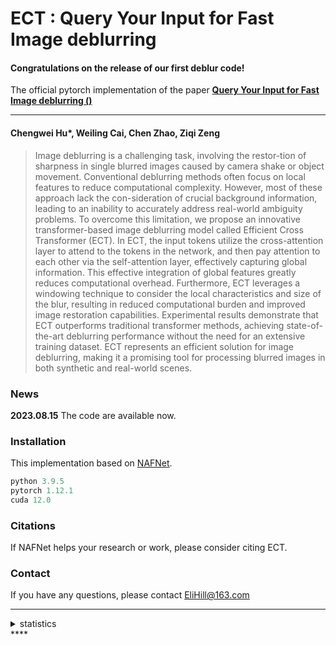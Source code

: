 # ECT : Query Your Input for Fast Image deblurring
#### Congratulations on the release of our first deblur code!
The official pytorch implementation of the paper **[Query Your Input for Fast Image deblurring ()]()**

---

#### Chengwei Hu\*, Weiling Cai, Chen Zhao, Ziqi Zeng

>Image deblurring is a challenging task, involving the restor-tion of sharpness in single blurred images caused by camera shake or object movement. Conventional deblurring methods often focus on local features to reduce computational complexity. However, most of these approach lack the con-sideration of crucial background information, leading to an inability to accurately address real-world ambiguity problems. To overcome this limitation, we propose an innovative transformer-based image deblurring model called Efficient Cross Transformer (ECT). In ECT, the input tokens utilize the cross-attention layer to attend to the tokens in the network, and then pay attention to each other via the self-attention layer, effectively capturing global information. This effective integration of global features greatly reduces computational overhead. Furthermore, ECT leverages a windowing technique to consider the local characteristics and size of the blur, resulting in reduced computational burden and improved image restoration capabilities. Experimental results demonstrate that ECT outperforms traditional transformer methods, achieving state-of-the-art deblurring performance without the need for an extensive training dataset. ECT represents an efficient solution for image deblurring, making it a promising tool for processing blurred images in both synthetic and real-world scenes.

<!--| <img src="./figures/denoise.gif"  height=224 width=224 alt="NAFNet For Image Denoise"> | <img src="./figures/deblur.gif" width=400 height=224 alt="NAFNet For Image Deblur"> | <img src="./figures/StereoSR.gif" height=224 width=326 alt="NAFSSR For Stereo Image Super Resolution"> |-->
<!--| :----------------------------------------------------------: | :----------------------------------------------------------: | :----------------------------------------------------------: |-->
<!--|                           GoPro                            |                            HIDE                            |                           RealWorld                           |-->


### News
**2023.08.15** The code are available now.


### Installation
This implementation based on [NAFNet](https://github.com/megvii-research/NAFNet/).

```python
python 3.9.5
pytorch 1.12.1
cuda 12.0
```



### Citations
If NAFNet helps your research or work, please consider citing ECT.

<!--```-->
<!--@article{chen2022simple,-->
<!--  title={Simple Baselines for Image Restoration},-->
<!--  author={Chen, Liangyu and Chu, Xiaojie and Zhang, Xiangyu and Sun, Jian},-->
<!--  journal={arXiv preprint arXiv:2204.04676},-->
<!--  year={2022}-->
<!--}-->
<!--```-->


### Contact

If you have any questions, please contact EliHill@163.com

---

<details>
<summary>statistics</summary>

![visitors](https://visitor-badge.glitch.me/badge?page_id=hu245334/ECT)

</details>****
